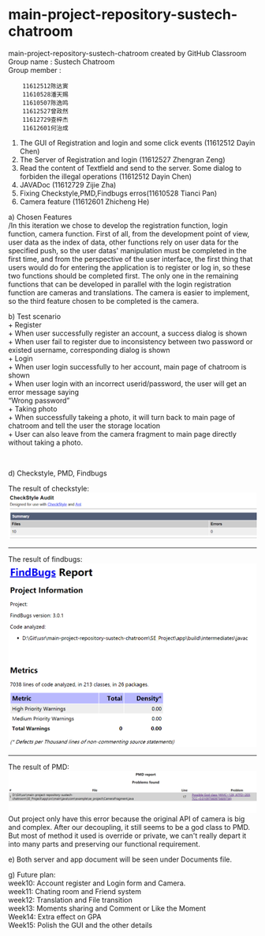 # main-project-repository-sustech-chatroom
main-project-repository-sustech-chatroom created by GitHub Classroom   
Group name : Sustech Chatroom   
Group member :

		11612512陈达寅
		11610528潘天赐
		11610507陈逸鸣
		11612527曾政然
		11612729查梓杰
		11612601何治成

1. The GUI of Registration and login and some click events (11612512 Dayin Chen)   
2. The Server of Registration and login (11612527 Zhengran Zeng)   
3. Read the content of Textfield and send to the server. Some dialog to forbiden the illegal operations (11612512 Dayin Chen)   
4. JAVADoc (11612729 Zijie Zha)
5. Fixing Checkstyle,PMD,Findbugs erros(11610528 Tianci Pan)
6. Camera feature (11612601 Zhicheng He)

a) Chosen Features  
	/In this iteration we chose to develop the registration function, login function, camera function. First of all, from the development point of view, user data as the index of data, other functions rely on user data for the specified push, so the user datas' manipulation must be completed in the first time, and from the perspective of the user interface, the first thing that users would do for entering the application is to register or log in, so these two functions should be completed first. The only one in the remaining functions that can be developed in parallel with the login registration function are cameras and translations. The camera is easier to implement, so the third feature chosen to be completed is the camera.
	
b) Test scenario   
	+ Register   
		+ When user successfully register an account, a success dialog is shown   
		+ When user fail to register due to inconsistency between two password or existed username, corresponding dialog is shown   
	+ Login   
		+ When user login successfully to her account, main page of chatroom is shown   
		+ When user login with an incorrect userid/password, the user will get an error message saying    
			“Wrong password”   
	+ Taking photo   
		+ When successfully takeing a photo, it will turn back to main page of chatroom and tell the user the storage location   
		+ User can also leave from the camera fragment to main page directly without taking a photo.   

​		 

d) Checkstyle, PMD, Findbugs   

The result of checkstyle:
![image](img/checkstyle.png)   
****
The result of findbugs:
![image](img/findbugs.png)   
****
The result of PMD:
![image](img/PMD.png)   
Out project only have this error because the original API of camera is big and complex. After our decoupling, it still seems to be a god class to PMD. But most of method it used is override or private, we can't really depart it into many parts and preserving our functional requirement.

e)
Both server and app document will be seen under Documents file.

g) Future plan:   
		week10: Account register and Login form and Camera.   
		week11: Chating room and Friend system   
		week12: Translation and File transition   
		week13: Moments sharing and Comment or Like the Moment   
		Week14: Extra effect on GPA   
		Week15: Polish the GUI and the other details   
